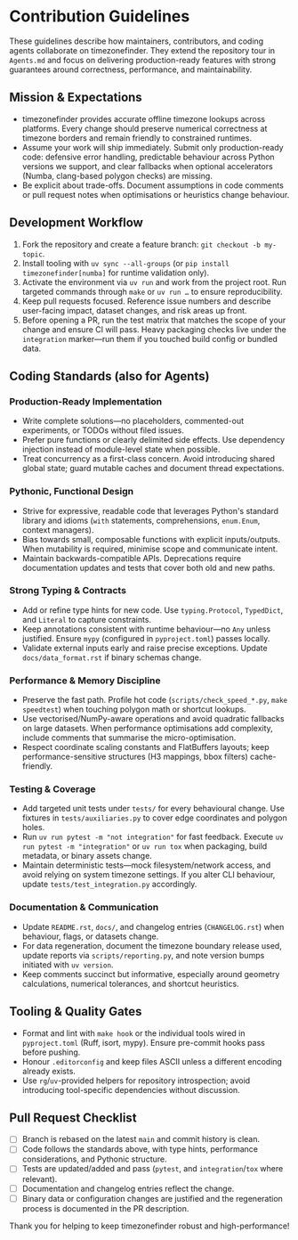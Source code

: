 # Contribution Guidelines

These guidelines describe how maintainers, contributors, and coding agents collaborate on timezonefinder. They extend the repository tour in `Agents.md` and focus on delivering production-ready features with strong guarantees around correctness, performance, and maintainability.

## Mission & Expectations

- timezonefinder provides accurate offline timezone lookups across platforms. Every change should preserve numerical correctness at timezone borders and remain friendly to constrained runtimes.
- Assume your work will ship immediately. Submit only production-ready code: defensive error handling, predictable behaviour across Python versions we support, and clear fallbacks when optional accelerators (Numba, clang-based polygon checks) are missing.
- Be explicit about trade-offs. Document assumptions in code comments or pull request notes when optimisations or heuristics change behaviour.

## Development Workflow

1. Fork the repository and create a feature branch: `git checkout -b my-topic`.
2. Install tooling with `uv sync --all-groups` (or `pip install timezonefinder[numba]` for runtime validation only).
3. Activate the environment via `uv run` and work from the project root. Run targeted commands through `make` or `uv run …` to ensure reproducibility.
4. Keep pull requests focused. Reference issue numbers and describe user-facing impact, dataset changes, and risk areas up front.
5. Before opening a PR, run the test matrix that matches the scope of your change and ensure CI will pass. Heavy packaging checks live under the `integration` marker—run them if you touched build config or bundled data.

## Coding Standards (also for Agents)

### Production-Ready Implementation

- Write complete solutions—no placeholders, commented-out experiments, or TODOs without filed issues.
- Prefer pure functions or clearly delimited side effects. Use dependency injection instead of module-level state when possible.
- Treat concurrency as a first-class concern. Avoid introducing shared global state; guard mutable caches and document thread expectations.

### Pythonic, Functional Design

- Strive for expressive, readable code that leverages Python's standard library and idioms (`with` statements, comprehensions, `enum.Enum`, context managers).
- Bias towards small, composable functions with explicit inputs/outputs. When mutability is required, minimise scope and communicate intent.
- Maintain backwards-compatible APIs. Deprecations require documentation updates and tests that cover both old and new paths.

### Strong Typing & Contracts

- Add or refine type hints for new code. Use `typing.Protocol`, `TypedDict`, and `Literal` to capture constraints.
- Keep annotations consistent with runtime behaviour—no `Any` unless justified. Ensure `mypy` (configured in `pyproject.toml`) passes locally.
- Validate external inputs early and raise precise exceptions. Update `docs/data_format.rst` if binary schemas change.

### Performance & Memory Discipline

- Preserve the fast path. Profile hot code (`scripts/check_speed_*.py`, `make speedtest`) when touching polygon math or shortcut lookups.
- Use vectorised/NumPy-aware operations and avoid quadratic fallbacks on large datasets. When performance optimisations add complexity, include comments that summarise the micro-optimisation.
- Respect coordinate scaling constants and FlatBuffers layouts; keep performance-sensitive structures (H3 mappings, bbox filters) cache-friendly.

### Testing & Coverage

- Add targeted unit tests under `tests/` for every behavioural change. Use fixtures in `tests/auxiliaries.py` to cover edge coordinates and polygon holes.
- Run `uv run pytest -m "not integration"` for fast feedback. Execute `uv run pytest -m "integration"` or `uv run tox` when packaging, build metadata, or binary assets change.
- Maintain deterministic tests—mock filesystem/network access, and avoid relying on system timezone settings. If you alter CLI behaviour, update `tests/test_integration.py` accordingly.

### Documentation & Communication

- Update `README.rst`, `docs/`, and changelog entries (`CHANGELOG.rst`) when behaviour, flags, or datasets change.
- For data regeneration, document the timezone boundary release used, update reports via `scripts/reporting.py`, and note version bumps initiated with `uv version`.
- Keep comments succinct but informative, especially around geometry calculations, numerical tolerances, and shortcut heuristics.

## Tooling & Quality Gates

- Format and lint with `make hook` or the individual tools wired in `pyproject.toml` (Ruff, isort, mypy). Ensure pre-commit hooks pass before pushing.
- Honour `.editorconfig` and keep files ASCII unless a different encoding already exists.
- Use `rg`/`uv`-provided helpers for repository introspection; avoid introducing tool-specific dependencies without discussion.

## Pull Request Checklist

- [ ] Branch is rebased on the latest `main` and commit history is clean.
- [ ] Code follows the standards above, with type hints, performance considerations, and Pythonic structure.
- [ ] Tests are updated/added and pass (`pytest`, and `integration`/`tox` where relevant).
- [ ] Documentation and changelog entries reflect the change.
- [ ] Binary data or configuration changes are justified and the regeneration process is documented in the PR description.

Thank you for helping to keep timezonefinder robust and high-performance!

